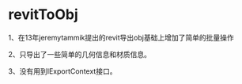 # revitToObj
1、在13年jeremytammik提出的revit导出obj基础上增加了简单的批量操作

2、只导出了一些简单的几何信息和材质信息。

3、没有用到IExportContext接口。
